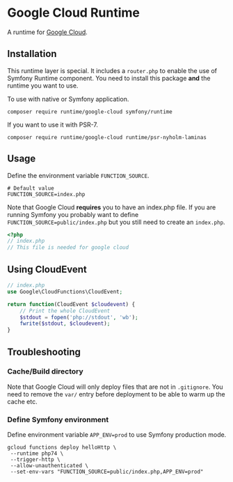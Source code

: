 # Google Cloud Runtime

A runtime for [Google Cloud](https://cloud.google.com/).

## Installation

This runtime layer is special. It includes a `router.php` to enable the use of
Symfony Runtime component. You need to install this package **and** the runtime you
want to use.

To use with native or Symfony application.

```
composer require runtime/google-cloud symfony/runtime
```

If you want to use it with PSR-7.
```
composer require runtime/google-cloud runtime/psr-nyholm-laminas
```

## Usage

Define the environment variable `FUNCTION_SOURCE`.

```
# Default value
FUNCTION_SOURCE=index.php
```

Note that Google Cloud **requires** you to have an index.php file. If you are running
Symfony you probably want to define `FUNCTION_SOURCE=public/index.php` but you
still need to create an `index.php`.

```php
<?php
// index.php
// This file is needed for google cloud
```

## Using CloudEvent

```php
// index.php
use Google\CloudFunctions\CloudEvent;

return function(CloudEvent $cloudevent) {
    // Print the whole CloudEvent
    $stdout = fopen('php://stdout', 'wb');
    fwrite($stdout, $cloudevent);
}
```

## Troubleshooting

### Cache/Build directory

Note that Google Cloud will only deploy files that are not in `.gitignore`. You
need to remove the `var/` entry before deployment to be able to warm up the cache etc.

### Define Symfony environment

Define environment variable `APP_ENV=prod` to use Symfony production mode.

```
gcloud functions deploy helloHttp \
 --runtime php74 \
 --trigger-http \
 --allow-unauthenticated \
 --set-env-vars "FUNCTION_SOURCE=public/index.php,APP_ENV=prod"
```
